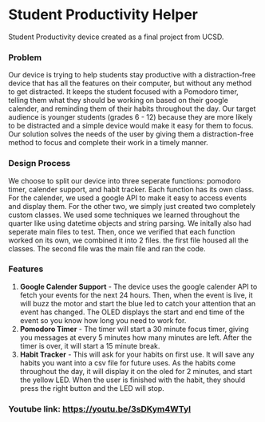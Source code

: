 # Student Productivity Helper

Student Productivity device created as a final project from UCSD.

### **Problem**

Our device is trying to help students stay productive with a distraction-free device that has all the features on their computer, but without any method to get distracted. It keeps the student focused with a Pomodoro timer, telling them what they should be working on based on their google calender, and reminding them of their habits throughout the day. Our target audience is younger students (grades 6 - 12) because they are more likely to be distracted and a simple device would make it easy for them to focus. Our solution solves the needs of the user by giving them a distraction-free method to focus and complete their work in a timely manner.

### **Design Process**

We choose to split our device into three seperate functions: pomodoro timer, calender support, and habit tracker. Each function has its own class. For the calender, we used a google API to make it easy to access events and display them. For the other two, we simply just created two completely custom classes. We used some techniques we learned throughout the quarter like using datetime objects and string parsing. We initally also had seperate main files to test. Then, once we verified that each function worked on its own, we combined it into 2 files. the first file housed all the classes. The second file was the main file and ran the code.

### **Features**

1. **Google Calender Support** - The device uses the google calender API to fetch your events for the next 24 hours. Then, when the event is live, it will buzz the motor and start the blue led to catch your attention that an event has changed. The OLED displays the start and end time of the event so you know how long you need to work for.
2. **Pomodoro Timer** - The timer will start a 30 minute focus timer, giving you messages at every 5 minutes how many minutes are left. After the timer is over, it will start a 15 minute break.
3. **Habit Tracker** - This will ask for your habits on first use. It will save any habits you want into a csv file for future uses. As the habits come throughout the day, it will display it on the oled for 2 minutes, and start the yellow LED. When the user is finished with the habit, they should press the right button and the LED will stop.

### Youtube link: https://youtu.be/3sDKym4WTyI
